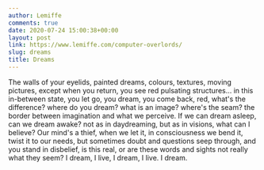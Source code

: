 ```yaml
---
author: Lemiffe
comments: true
date: 2020-07-24 15:00:38+00:00
layout: post
link: https://www.lemiffe.com/computer-overlords/
slug: dreams
title: Dreams
---
```


The walls of your eyelids, painted dreams, colours, textures, moving pictures, except when you return, you see red pulsating structures… in this in-between state, you let go, you dream, you come back, red, what's the difference? where do you dream? what is an image? where's the seam? the border between imagination and what we perceive. If we can dream asleep, can we dream awake? not as in daydreaming, but as in visions, what can I believe? Our mind's a thief, when we let it, in consciousness we bend it, twist it to our needs, but sometimes doubt and questions seep through, and you stand in disbelief, is this real, or are these words and sights not really what they seem? I dream, I live, I dream, I live. I dream.